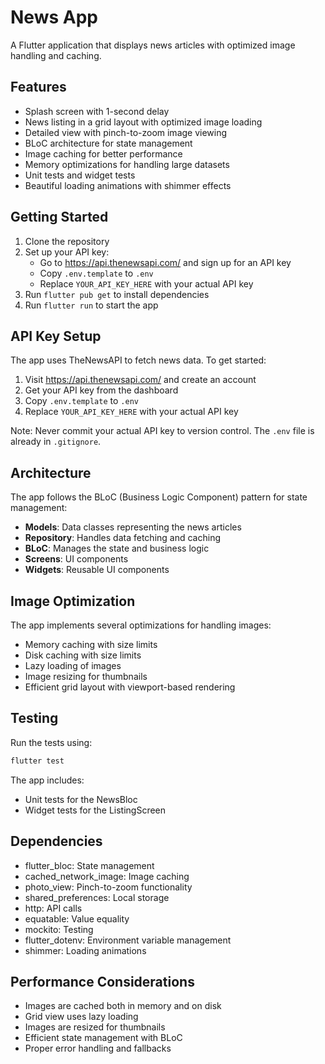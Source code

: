 # News App

A Flutter application that displays news articles with optimized image handling and caching.

## Features

- Splash screen with 1-second delay
- News listing in a grid layout with optimized image loading
- Detailed view with pinch-to-zoom image viewing
- BLoC architecture for state management
- Image caching for better performance
- Memory optimizations for handling large datasets
- Unit tests and widget tests
- Beautiful loading animations with shimmer effects

## Getting Started

1. Clone the repository
2. Set up your API key:
   - Go to https://api.thenewsapi.com/ and sign up for an API key
   - Copy `.env.template` to `.env`
   - Replace `YOUR_API_KEY_HERE` with your actual API key
3. Run `flutter pub get` to install dependencies
4. Run `flutter run` to start the app

## API Key Setup

The app uses TheNewsAPI to fetch news data. To get started:

1. Visit https://api.thenewsapi.com/ and create an account
2. Get your API key from the dashboard
3. Copy `.env.template` to `.env`
4. Replace `YOUR_API_KEY_HERE` with your actual API key

Note: Never commit your actual API key to version control. The `.env` file is already in `.gitignore`.

## Architecture

The app follows the BLoC (Business Logic Component) pattern for state management:

- **Models**: Data classes representing the news articles
- **Repository**: Handles data fetching and caching
- **BLoC**: Manages the state and business logic
- **Screens**: UI components
- **Widgets**: Reusable UI components

## Image Optimization

The app implements several optimizations for handling images:

- Memory caching with size limits
- Disk caching with size limits
- Lazy loading of images
- Image resizing for thumbnails
- Efficient grid layout with viewport-based rendering

## Testing

Run the tests using:

```bash
flutter test
```

The app includes:
- Unit tests for the NewsBloc
- Widget tests for the ListingScreen

## Dependencies

- flutter_bloc: State management
- cached_network_image: Image caching
- photo_view: Pinch-to-zoom functionality
- shared_preferences: Local storage
- http: API calls
- equatable: Value equality
- mockito: Testing
- flutter_dotenv: Environment variable management
- shimmer: Loading animations

## Performance Considerations

- Images are cached both in memory and on disk
- Grid view uses lazy loading
- Images are resized for thumbnails
- Efficient state management with BLoC
- Proper error handling and fallbacks
